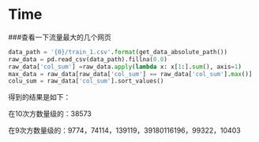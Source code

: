 # Time

###查看一下流量最大的几个网页

```python
data_path = '{0}/train_1.csv'.format(get_data_absolute_path())
raw_data = pd.read_csv(data_path).fillna(0.0)
raw_data['col_sum'] =raw_data.apply(lambda x: x[1:].sum(), axis=1)
max_data = raw_data[raw_data['col_sum'] == raw_data['col_sum'].max()]
colu_sum = raw_data['col_sum'].sort_values()
```

得到的结果是如下：

在10次方数量级的：38573

在9次方数量级的：9774，74114，139119，39180116196，99322，10403